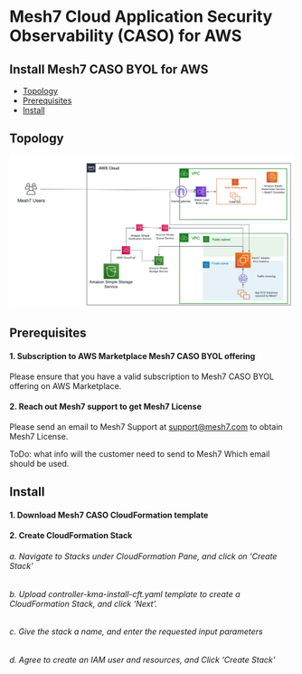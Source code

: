 # Mesh7 Cloud Application Security Observability (CASO) for AWS

## Install Mesh7 CASO BYOL for AWS
- [Topology](#Topology)
- [Prerequisites](#Prerequisites)
- [Install](#Install)

## Topology
![Topology](documentation/images/topology.png)

## Prerequisites
#### 1. Subscription to AWS Marketplace Mesh7 CASO BYOL offering
Please ensure that you have a valid subscription to Mesh7 CASO BYOL offering on AWS Marketplace.

#### 2. Reach out Mesh7 support to get Mesh7 License
Please send an email to Mesh7 Support at support@mesh7.com to obtain Mesh7 License.

ToDo: what info will the customer need to send to Mesh7
      Which email should be used.

## Install

#### 1. Download Mesh7 CASO CloudFormation template

#### 2. Create CloudFormation Stack

###### a. Navigate to Stacks under CloudFormation Pane, and click on ‘Create Stack’

###### b. Upload controller-kma-install-cft.yaml template to create a CloudFormation Stack, and click ‘Next’.

###### c. Give the stack a name, and enter the requested input parameters

###### d. Agree to create an IAM user and resources, and Click ‘Create Stack’

